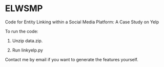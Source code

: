 # ELWSMP
Code for Entity Linking within a Social Media Platform: A Case Study on Yelp

To run the code:

1. Unzip data.zip.

2. Run linkyelp.py

Contact me by email if you want to generate the features yourself.
